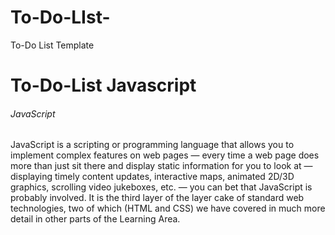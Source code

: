 # To-Do-LIst-
To-Do List Template

# To-Do-List Javascript

###### JavaScript ######

JavaScript is a scripting or programming language that allows you to implement complex features on web pages — every 
time a web page does more than just sit there and display static information for you to look at — displaying timely content updates, interactive maps,
animated 2D/3D graphics, scrolling video jukeboxes, etc. — you can bet that JavaScript is probably involved. It is the third layer of the layer 
cake of standard web technologies, two of which (HTML and CSS) we have covered in much more detail in other parts of the Learning Area.
